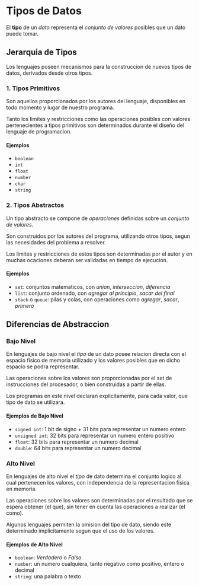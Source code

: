 # Tipos de Datos

El **tipo** de un _dato_ representa el *conjunto de valores* posibles que un dato puede tomar.

## Jerarquia de Tipos

Los lenguajes poseen mecanismos para la construccion de nuevos tipos de datos, derivados
desde otros tipos.

### 1. Tipos Primitivos

Son aquellos proporcionados por los autores del lenguaje, disponibles en todo
momento y lugar de nuestro programa.

Tanto los limites y restricciones como las operaciones posibles con valores pertenecientes
a tipos primitivos son determinados durante el diseño del lenguaje de programacion.

#### Ejemplos 

 - `boolean`
 - `int`
 - `float`
 - `number`
 - `char`
 - `string`

### 2. Tipos Abstractos

Un tipo abstracto se compone de _operaciones_ definidas sobre un _conjunto de valores_.

Son construidos por los autores del programa, utilizando otros tipos, segun las necesidades
del problema a resolver.

Los limites y restricciones de estos tipos son determinadas por el autor y en muchas 
ocaciones deberan ser validadas en tiempo de ejecucion.

#### Ejemplos

 - `set`: conjuntos matematicos, con _union_, _interseccion_, _diferencia_
 - `list`: conjunto ordenado, con _agregar al principio_, _sacar del final_
 - `stack` o `queue`: pilas y colas, con operaciones como _agregar_, _sacar_, _primero_

## Diferencias de Abstraccion


### Bajo Nivel

En lenguajes de bajo nivel el _tipo_ de un dato posee relacion directa con el espacio
fisico de memoria utilizado y los valores posibles que en dicho espacio se podra representar.

Las operaciones sobre los valores son proporcionadas por el set de instrucciones 
del procesador, o bien construidas a partir de ellas.

Los programas en este nivel declaran explicitamente, para cada valor, que tipo de dato 
se utilizara.

#### Ejemplos de Bajo Nivel

- `signed int`: 1 bit de signo + 31 bits para representar un numero entero
- `unsigned int`: 32 bits para representar un numero entero positivo
- `float`: 32 bits para representar un numero decimal
- `double`: 64 bits para representar un numero decimal

### Alto Nivel

En lenguajes de alto nivel el _tipo_ de dato determina el conjunto logico al cual 
pertenecen los valores, con independencia de la representacion fisica en memoria.

Las operaciones sobre los valores son determinadas por el resultado que se espera
obtener (el que), sin tener en cuenta las operaciones a realizar (el como).

Algunos lenguajes permiten la omision del tipo de dato, siendo este determinado
implicitamente segun que el uso de los valores.

#### Ejemplos de Alto Nivel

- `boolean`: _Verdadero_ o _Falso_
- `number`: un numero cualquiera, tanto negativo como positivo, entero o decimal
- `string`: una palabra o texto
